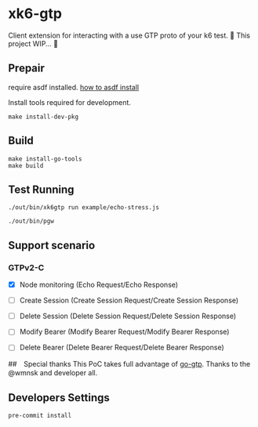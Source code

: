 # xk6-gtp
Client extension for interacting with a use GTP proto of your k6 test.
🚧 This project WIP... 🚧

## Prepair
require asdf installed.
[how to asdf install](https://asdf-vm.com/guide/getting-started.html#_2-download-asdf)

Install tools required for development.
```shell=
make install-dev-pkg
```

## Build
```shell=
make install-go-tools
make build
```

## Test Running
```shell
./out/bin/xk6gtp run example/echo-stress.js

./out/bin/pgw
```

## Support scenario
### GTPv2-C
- [x] Node monitoring (Echo Request/Echo Response)
- [ ] Create Session  (Create Session Request/Create Session Response)
- [ ] Delete Session (Delete Session Request/Delete Session Response)
- [ ] Modify Bearer (Modify Bearer Request/Modify Bearer Response)
- [ ] Delete Bearer (Delete Bearer Request/Delete Bearer Response)


##　Special thanks
This PoC takes full advantage of [go-gtp](https://github.com/wmnsk/go-gtp). Thanks to the @wmnsk and developer all.

## Developers Settings

```shell
pre-commit install
```
